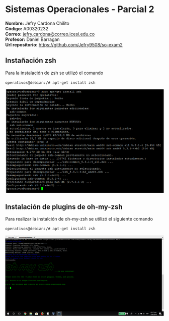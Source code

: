 # Sistemas Operacionales - Parcial 2  

**Nombre:** Jefry Cardona Chilito  
**Código:** A00320232  
**Correo:** jefry.cardona@correo.icesi.edu.co  
**Profesor:** Daniel Barragan  
**Url repositorio:** https://github.com/Jefry9508/so-exam2  


## Instañación zsh

Para la instalación de zsh se utilizó el comando
```console
operativos@debian:/# apt-get install zsh
```
![](imagenes/instalacion-zsh.png)


## Instalación de plugins de oh-my-zsh

Para realizar la instalción de oh-my-zsh se utilizó el siguiente comando
```console
operativos@debian:/# apt-get install zsh
```
![](imagenes/instalacion-oh-my-zsh.png)
